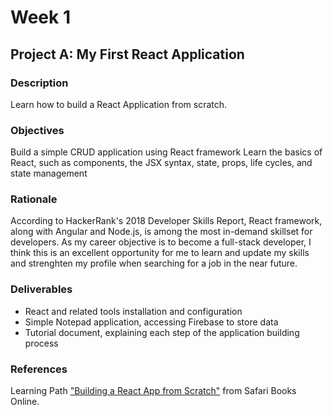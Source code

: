 # Week 1
## Project A: My First React Application
### Description
Learn how to build a React Application from scratch.
### Objectives
Build a simple CRUD application using React framework
Learn the basics of React, such as components, the JSX syntax, state, props, life cycles, and state management
### Rationale
According to HackerRank's 2018 Developer Skills Report, React framework, along with Angular and Node.js, is among the most in-demand skillset for developers. As my career objective is to become a full-stack developer, I think this is an excellent opportunity for me to learn and update my skills and strenghten my profile when searching for a job in the near future. 
### Deliverables
* React and related tools installation and configuration
* Simple Notepad application, accessing Firebase to store data
* Tutorial document, explaining each step of the application building process
### References
Learning Path ["Building a React App from Scratch"](https://www.safaribooksonline.com/learning-paths/learning-path-building/9781491991794) from Safari Books Online.
